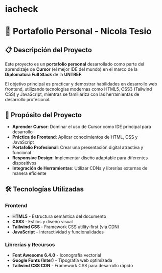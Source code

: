 # iacheck 
# 🚀 Portafolio Personal - Nicola Tesio

## 📋 Descripción del Proyecto

Este proyecto es un **portafolio personal** desarrollado como parte del aprendizaje de **Cursor** (el mejor IDE del mundo) en el marco de la **Diplomatura Full Stack** de la **UNTREF**.

El objetivo principal es practicar y demostrar habilidades en desarrollo web frontend, utilizando tecnologías modernas como HTML5, CSS3 (Tailwind CSS) y JavaScript, mientras se familiariza con las herramientas de desarrollo profesional.

## 🎯 Propósito del Proyecto

- **Aprender Cursor**: Dominar el uso de Cursor como IDE principal para desarrollo
- **Práctica de Frontend**: Aplicar conocimientos de HTML, CSS y JavaScript
- **Portafolio Profesional**: Crear una presentación digital atractiva y funcional
- **Responsive Design**: Implementar diseño adaptable para diferentes dispositivos
- **Integración de Herramientas**: Utilizar CDNs y librerías externas de manera eficiente

## 🛠️ Tecnologías Utilizadas

### Frontend
- **HTML5** - Estructura semántica del documento
- **CSS3** - Estilos y diseño visual
- **Tailwind CSS** - Framework CSS utility-first (via CDN)
- **JavaScript** - Interactividad y funcionalidades

### Librerías y Recursos
- **Font Awesome 6.4.0** - Iconografía vectorial
- **Google Fonts (Inter)** - Tipografía web optimizada
- **Tailwind CSS CDN** - Framework CSS para desarrollo rápido


